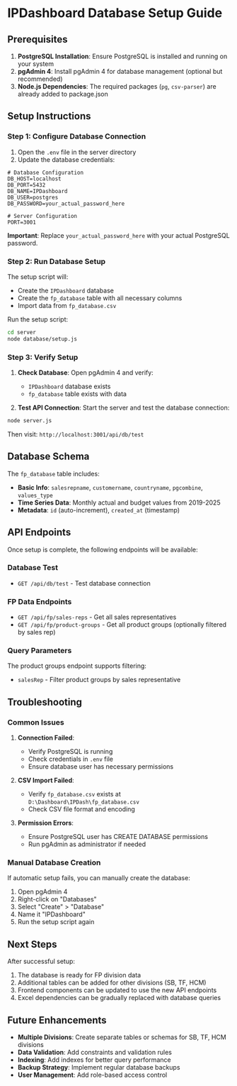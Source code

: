 # IPDashboard Database Setup Guide

## Prerequisites

1. **PostgreSQL Installation**: Ensure PostgreSQL is installed and running on your system
2. **pgAdmin 4**: Install pgAdmin 4 for database management (optional but recommended)
3. **Node.js Dependencies**: The required packages (`pg`, `csv-parser`) are already added to package.json

## Setup Instructions

### Step 1: Configure Database Connection

1. Open the `.env` file in the server directory
2. Update the database credentials:

```env
# Database Configuration
DB_HOST=localhost
DB_PORT=5432
DB_NAME=IPDashboard
DB_USER=postgres
DB_PASSWORD=your_actual_password_here

# Server Configuration
PORT=3001
```

**Important**: Replace `your_actual_password_here` with your actual PostgreSQL password.

### Step 2: Run Database Setup

The setup script will:
- Create the `IPDashboard` database
- Create the `fp_database` table with all necessary columns
- Import data from `fp_database.csv`

Run the setup script:

```bash
cd server
node database/setup.js
```

### Step 3: Verify Setup

1. **Check Database**: Open pgAdmin 4 and verify:
   - `IPDashboard` database exists
   - `fp_database` table exists with data

2. **Test API Connection**: Start the server and test the database connection:

```bash
node server.js
```

Then visit: `http://localhost:3001/api/db/test`

## Database Schema

The `fp_database` table includes:

- **Basic Info**: `salesrepname`, `customername`, `countryname`, `pgcombine`, `values_type`
- **Time Series Data**: Monthly actual and budget values from 2019-2025
- **Metadata**: `id` (auto-increment), `created_at` (timestamp)

## API Endpoints

Once setup is complete, the following endpoints will be available:

### Database Test
- `GET /api/db/test` - Test database connection

### FP Data Endpoints
- `GET /api/fp/sales-reps` - Get all sales representatives
- `GET /api/fp/product-groups` - Get all product groups (optionally filtered by sales rep)

### Query Parameters

The product groups endpoint supports filtering:
- `salesRep` - Filter product groups by sales representative

## Troubleshooting

### Common Issues

1. **Connection Failed**:
   - Verify PostgreSQL is running
   - Check credentials in `.env` file
   - Ensure database user has necessary permissions

2. **CSV Import Failed**:
   - Verify `fp_database.csv` exists at `D:\Dashboard\IPDash\fp_database.csv`
   - Check CSV file format and encoding

3. **Permission Errors**:
   - Ensure PostgreSQL user has CREATE DATABASE permissions
   - Run pgAdmin as administrator if needed

### Manual Database Creation

If automatic setup fails, you can manually create the database:

1. Open pgAdmin 4
2. Right-click on "Databases"
3. Select "Create" > "Database"
4. Name it "IPDashboard"
5. Run the setup script again

## Next Steps

After successful setup:
1. The database is ready for FP division data
2. Additional tables can be added for other divisions (SB, TF, HCM)
3. Frontend components can be updated to use the new API endpoints
4. Excel dependencies can be gradually replaced with database queries

## Future Enhancements

- **Multiple Divisions**: Create separate tables or schemas for SB, TF, HCM divisions
- **Data Validation**: Add constraints and validation rules
- **Indexing**: Add indexes for better query performance
- **Backup Strategy**: Implement regular database backups
- **User Management**: Add role-based access control